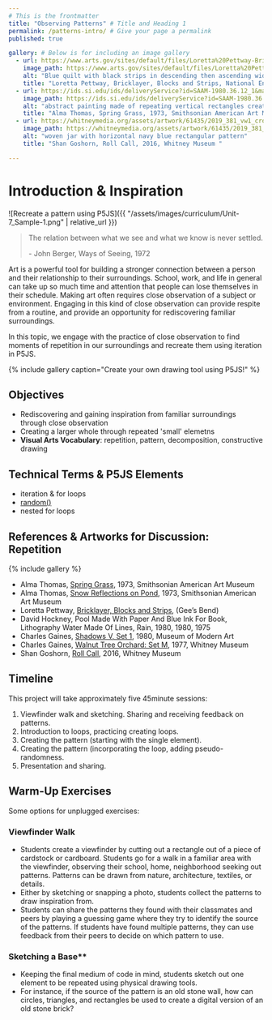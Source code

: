 ```yaml
---
# This is the frontmatter
title: "Observing Patterns" # Title and Heading 1
permalink: /patterns-intro/ # Give your page a permalink
published: true

gallery: # Below is for including an image gallery
  - url: https://www.arts.gov/sites/default/files/Loretta%20Pettway-Bricklayer-Courtesy%20of%20Souls%20Grown%20Deep%20Foundation%2C%20Steve%20Pitkin-Pitkin%20Studio.jpg
    image_path: https://www.arts.gov/sites/default/files/Loretta%20Pettway-Bricklayer-Courtesy%20of%20Souls%20Grown%20Deep%20Foundation%2C%20Steve%20Pitkin-Pitkin%20Studio.jpg
    alt: "Blue quilt with black strips in descending then ascending widths"
    title: "Loretta Pettway, Bricklayer, Blocks and Strips, National Endownment for the Arts"
  - url: https://ids.si.edu/ids/deliveryService?id=SAAM-1980.36.12_1&max=2600
    image_path: https://ids.si.edu/ids/deliveryService?id=SAAM-1980.36.12_1&max=2600
    alt: "abstract painting made of repeating vertical rectangles creating the atmosphere of grass"
    title: "Alma Thomas, Spring Grass, 1973, Smithsonian American Art Museum"
  - url: https://whitneymedia.org/assets/artwork/61435/2019_381_vw1_cropped.jpeg
    image_path: https://whitneymedia.org/assets/artwork/61435/2019_381_vw1_cropped.jpeg
    alt: "woven jar with horizontal navy blue rectangular pattern"
    title: "Shan Goshorn, Roll Call, 2016, Whitney Museum "

---
```

# Introduction & Inspiration
![Recreate a pattern using P5JS]({{ "/assets/images/curriculum/Unit-7_Sample-1.png" | relative_url }})
> The relation between what we see and what we know is never settled. 
>
> \- John Berger, Ways of Seeing, 1972

Art is a powerful tool for building a stronger connection between a person and their relationship to their surroundings. School, work, and life in general can take up so much time and attention that people can lose themselves in their schedule. Making art often requires close observation of a subject or environment. Engaging in this kind of close observation can provide respite from a routine, and provide an opportunity for rediscovering familiar surroundings. 

In this topic, we engage with the practice of close observation to find moments of repetition in our surroundings and recreate them using iteration in P5JS.


{% include gallery caption="Create your own drawing tool using P5JS!" %}

## Objectives
- Rediscovering and gaining inspiration from familiar surroundings through close observation
- Creating a larger whole through repeated 'small' elemetns
- **Visual Arts Vocabulary**: repetition, pattern, decomposition, constructive drawing


## Technical Terms & P5JS Elements
- iteration & for loops
- [random()](https://p5js.org/reference/p5/random/)
- nested for loops

  
## References & Artworks for Discussion: Repetition
{% include gallery %}
* Alma Thomas, [Spring Grass](https://americanart.si.edu/artwork/spring-grass-24022), 1973, Smithsonian American Art Museum
* Alma Thomas, [Snow Reflections on Pond](https://americanart.si.edu/artwork/snow-reflections-pond-24021), 1973, Smithsonian American Art Museum
* Loretta Pettway, [Bricklayer, Blocks and Strips](https://www.arts.gov/stories/blog/2015/quilts-gees-bend-slideshow), (Gee’s Bend)
* David Hockney, Pool Made With Paper And Blue Ink For Book, Lithography Water Made Of Lines, Rain, 1980, 1980, 1975
* Charles Gaines, [Shadows V, Set 1](https://www.moma.org/collection/works/151317?artist_id=40564&page=1&sov_referrer=artist), 1980, Museum of Modern Art
* Charles Gaines, [Walnut Tree Orchard: Set M](https://whitney.org/collection/works/10039), 1977, Whitney Museum
* Shan Goshorn, [Roll Call](https://whitney.org/collection/works/61435), 2016, Whitney Museum 


## Timeline
This project will take approximately five 45minute sessions:
1. Viewfinder walk and sketching. Sharing and receiving feedback on patterns.
2. Introduction to loops, practicing creating loops.
3. Creating the pattern (starting with the single element).
4. Creating the pattern (incorporating the loop, adding pseudo-randomness.
5. Presentation and sharing.


## Warm-Up Exercises
Some options for unplugged exercises:
### Viewfinder Walk
- Students create a viewfinder by cutting out a rectangle out of a piece of cardstock or cardboard. Students go for a walk in a familiar area with the viewfinder, observing their school, home, neighborhood seeking out patterns. Patterns can be drawn from nature, architecture, textiles, or details.  
- Either by sketching or snapping a photo, students collect the patterns to draw inspiration from. 
- Students can share the patterns they found with their classmates and peers by playing a guessing game where they try to identify the source of the patterns. If students have found multiple patterns, they can use feedback from their peers to decide on which pattern to use. 

### Sketching a Base**
- Keeping the final medium of code in mind, students sketch out one element to be repeated using physical drawing tools. 
- For instance, if the source of the pattern is an old stone wall, how can circles, triangles, and rectangles be used to create a digital version of an old stone brick? 
